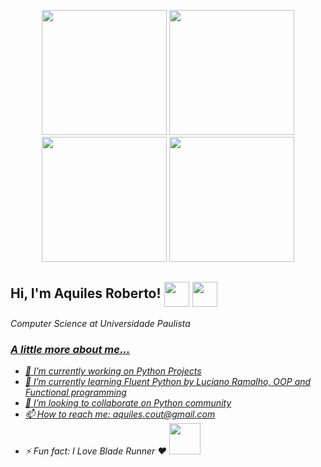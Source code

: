 <p align="center">
<img src=https://media.giphy.com/media/ddZXIrimeaXY0xclfC/giphy.gif width="200">
<img src=https://media.giphy.com/media/ddZXIrimeaXY0xclfC/giphy.gif width="200">
<img src=https://media.giphy.com/media/ddZXIrimeaXY0xclfC/giphy.gif width="200">
<img src=https://media.giphy.com/media/ddZXIrimeaXY0xclfC/giphy.gif width="200">
</p>

<h2> Hi, I'm Aquiles Roberto! <img src=https://media.giphy.com/media/LMt9638dO8dftAjtco/giphy.gif align=center width="40"> <img src=https://www.rust-lang.org/static/images/rust-logo-blk.svg align=center width="40" ></h2>
<p><em>Computer Science at Universidade Paulista<a href="hhttps://www.unip.br/>São Paulo State University</a><br/>

### <img src="https://media.giphy.com/media/6nWT5GyxsmAoM/giphy.gif" width="50">

<h3>A little more about me...</h3>

- 🔭 I’m currently working on Python Projects
- 🌱 I’m currently learning Fluent Python by Luciano Ramalho, OOP and Functional programming 
- 👯 I’m looking to collaborate on Python community
- 📫 How to reach me: aquiles.cout@gmail.com
- ⚡ Fun fact: I Love Blade Runner ❤️ <img src=https://media.giphy.com/media/ZAVGRALtiYg5G/giphy.gif width="50">
